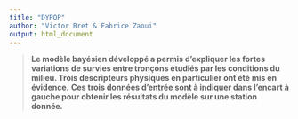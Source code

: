 ```yaml
---
title: "DYPOP"
author: "Victor Bret & Fabrice Zaoui"
output: html_document
---
```


>  **Le modèle bayésien développé a permis d’expliquer les fortes variations de survies entre tronçons étudiés par les conditions du milieu. Trois descripteurs physiques en particulier ont été mis en évidence.**
> **Ces trois données d’entrée sont à indiquer dans l’encart à gauche pour obtenir les résultats du modèle sur une station donnée.**
